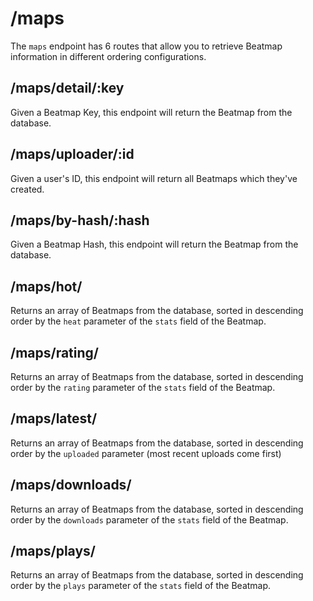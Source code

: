 # /maps
The `maps` endpoint has 6 routes that allow you to retrieve Beatmap information in different ordering configurations.

## /maps/detail/:key

Given a Beatmap Key, this endpoint will return the Beatmap from the database.

## /maps/uploader/:id

Given a user's ID, this endpoint will return all Beatmaps which they've created.

## /maps/by-hash/:hash

Given a Beatmap Hash, this endpoint will return the Beatmap from the database.

## /maps/hot/

Returns an array of Beatmaps from the database, sorted in descending order by the `heat` parameter of the `stats` field of the Beatmap. 

## /maps/rating/

Returns an array of Beatmaps from the database, sorted in descending order by the `rating` parameter of the `stats` field of the Beatmap.

## /maps/latest/

Returns an array of Beatmaps from the database, sorted in descending order by the `uploaded` parameter (most recent uploads come first) 

## /maps/downloads/

Returns an array of Beatmaps from the database, sorted in descending order by the `downloads` parameter of the `stats` field of the Beatmap.

## /maps/plays/

Returns an array of Beatmaps from the database, sorted in descending order by the `plays` parameter of the `stats` field of the Beatmap.
